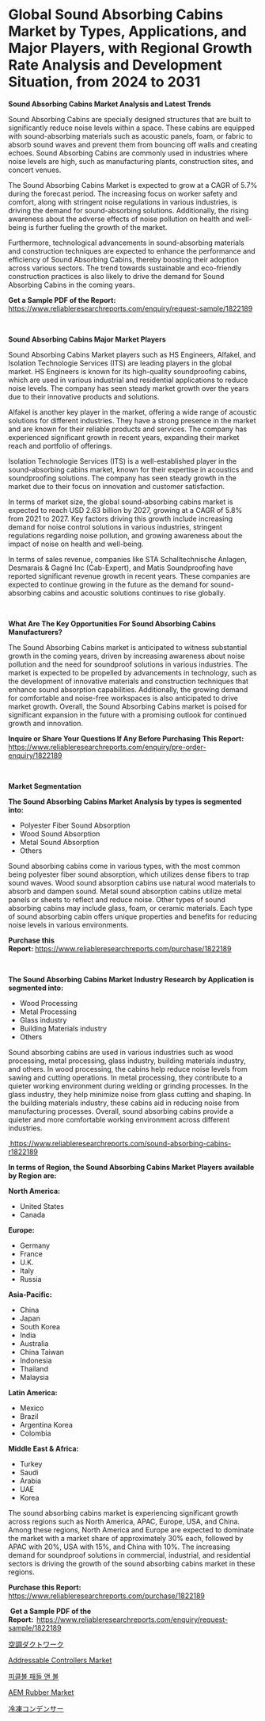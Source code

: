 <p><h1>Global Sound Absorbing Cabins Market by Types, Applications, and Major Players, with Regional Growth Rate Analysis and Development Situation, from 2024 to 2031</h1></p><p><strong>Sound Absorbing Cabins Market Analysis and Latest Trends</strong></p>
<p><p>Sound Absorbing Cabins are specially designed structures that are built to significantly reduce noise levels within a space. These cabins are equipped with sound-absorbing materials such as acoustic panels, foam, or fabric to absorb sound waves and prevent them from bouncing off walls and creating echoes. Sound Absorbing Cabins are commonly used in industries where noise levels are high, such as manufacturing plants, construction sites, and concert venues.</p><p>The Sound Absorbing Cabins Market is expected to grow at a CAGR of 5.7% during the forecast period. The increasing focus on worker safety and comfort, along with stringent noise regulations in various industries, is driving the demand for sound-absorbing solutions. Additionally, the rising awareness about the adverse effects of noise pollution on health and well-being is further fueling the growth of the market.</p><p>Furthermore, technological advancements in sound-absorbing materials and construction techniques are expected to enhance the performance and efficiency of Sound Absorbing Cabins, thereby boosting their adoption across various sectors. The trend towards sustainable and eco-friendly construction practices is also likely to drive the demand for Sound Absorbing Cabins in the coming years.</p></p>
<p><strong>Get a Sample PDF of the Report:&nbsp;</strong> <a href="https://www.reliableresearchreports.com/enquiry/request-sample/1822189">https://www.reliableresearchreports.com/enquiry/request-sample/1822189</a></p>
<p>&nbsp;</p>
<p><strong>Sound Absorbing Cabins Major Market Players</strong></p>
<p><p>Sound Absorbing Cabins Market players such as HS Engineers, Alfakel, and Isolation Technologie Services (ITS) are leading players in the global market. HS Engineers is known for its high-quality soundproofing cabins, which are used in various industrial and residential applications to reduce noise levels. The company has seen steady market growth over the years due to their innovative products and solutions.</p><p>Alfakel is another key player in the market, offering a wide range of acoustic solutions for different industries. They have a strong presence in the market and are known for their reliable products and services. The company has experienced significant growth in recent years, expanding their market reach and portfolio of offerings.</p><p>Isolation Technologie Services (ITS) is a well-established player in the sound-absorbing cabins market, known for their expertise in acoustics and soundproofing solutions. The company has seen steady growth in the market due to their focus on innovation and customer satisfaction.</p><p>In terms of market size, the global sound-absorbing cabins market is expected to reach USD 2.63 billion by 2027, growing at a CAGR of 5.8% from 2021 to 2027. Key factors driving this growth include increasing demand for noise control solutions in various industries, stringent regulations regarding noise pollution, and growing awareness about the impact of noise on health and well-being.</p><p>In terms of sales revenue, companies like STA Schalltechnische Anlagen, Desmarais & Gagné Inc (Cab-Expert), and Matis Soundproofing have reported significant revenue growth in recent years. These companies are expected to continue growing in the future as the demand for sound-absorbing cabins and acoustic solutions continues to rise globally.</p></p>
<p>&nbsp;</p>
<p><strong>What Are The Key Opportunities For Sound Absorbing Cabins Manufacturers?</strong></p>
<p><p>The Sound Absorbing Cabins market is anticipated to witness substantial growth in the coming years, driven by increasing awareness about noise pollution and the need for soundproof solutions in various industries. The market is expected to be propelled by advancements in technology, such as the development of innovative materials and construction techniques that enhance sound absorption capabilities. Additionally, the growing demand for comfortable and noise-free workspaces is also anticipated to drive market growth. Overall, the Sound Absorbing Cabins market is poised for significant expansion in the future with a promising outlook for continued growth and innovation.</p></p>
<p><strong>Inquire or Share Your Questions If Any Before Purchasing This Report:</strong> <a href="https://www.reliableresearchreports.com/enquiry/pre-order-enquiry/1822189">https://www.reliableresearchreports.com/enquiry/pre-order-enquiry/1822189</a></p>
<p>&nbsp;</p>
<p><strong>Market Segmentation</strong></p>
<p><strong>The Sound Absorbing Cabins Market Analysis by types is segmented into:</strong></p>
<p><ul><li>Polyester Fiber Sound Absorption</li><li>Wood Sound Absorption</li><li>Metal Sound Absorption</li><li>Others</li></ul></p>
<p><p>Sound absorbing cabins come in various types, with the most common being polyester fiber sound absorption, which utilizes dense fibers to trap sound waves. Wood sound absorption cabins use natural wood materials to absorb and dampen sound. Metal sound absorption cabins utilize metal panels or sheets to reflect and reduce noise. Other types of sound absorbing cabins may include glass, foam, or ceramic materials. Each type of sound absorbing cabin offers unique properties and benefits for reducing noise levels in various environments.</p></p>
<p><strong>Purchase this Report:&nbsp;</strong><a href="https://www.reliableresearchreports.com/purchase/1822189">https://www.reliableresearchreports.com/purchase/1822189</a></p>
<p>&nbsp;</p>
<p><strong>The Sound Absorbing Cabins Market Industry Research by Application is segmented into:</strong></p>
<p><ul><li>Wood Processing</li><li>Metal Processing</li><li>Glass industry</li><li>Building Materials industry</li><li>Others</li></ul></p>
<p><p>Sound absorbing cabins are used in various industries such as wood processing, metal processing, glass industry, building materials industry, and others. In wood processing, the cabins help reduce noise levels from sawing and cutting operations. In metal processing, they contribute to a quieter working environment during welding or grinding processes. In the glass industry, they help minimize noise from glass cutting and shaping. In the building materials industry, these cabins aid in reducing noise from manufacturing processes. Overall, sound absorbing cabins provide a quieter and more comfortable working environment across different industries.</p></p>
<p><a href="https://www.reliableresearchreports.com/sound-absorbing-cabins-r1822189">&nbsp;https://www.reliableresearchreports.com/sound-absorbing-cabins-r1822189</a></p>
<p><strong>In terms of Region, the Sound Absorbing Cabins Market Players available by Region are:</strong></p>
<p>
    <p> <strong> North America: </strong>
        <ul>
            <li>United States</li>
            <li>Canada</li>
        </ul>
        </p> 
    <p> <strong> Europe: </strong>
        <ul>
            <li>Germany</li>
            <li>France</li>
            <li>U.K.</li>
            <li>Italy</li>
            <li>Russia</li>
        </ul>
        </p> 
    <p> <strong> Asia-Pacific: </strong>
        <ul>
            <li>China</li>
            <li>Japan</li>
            <li>South Korea</li>
            <li>India</li>
            <li>Australia</li>
            <li>China Taiwan</li>
            <li>Indonesia</li>
            <li>Thailand</li>
            <li>Malaysia</li>
        </ul>
        </p> 
    <p> <strong> Latin America: </strong>
        <ul>
            <li>Mexico</li>
            <li>Brazil</li>
            <li>Argentina Korea</li>
            <li>Colombia</li>
        </ul>
        </p> 
    <p> <strong> Middle East & Africa: </strong>
        <ul>
            <li>Turkey</li>
            <li>Saudi</li>
            <li>Arabia</li>
            <li>UAE</li>
            <li>Korea</li>
        </ul>
    </p>
    </p>
<p><p>The sound absorbing cabins market is experiencing significant growth across regions such as North America, APAC, Europe, USA, and China. Among these regions, North America and Europe are expected to dominate the market with a market share of approximately 30% each, followed by APAC with 20%, USA with 15%, and China with 10%. The increasing demand for soundproof solutions in commercial, industrial, and residential sectors is driving the growth of the sound absorbing cabins market in these regions.</p></p>
<p><strong>Purchase this Report: </strong><a href="https://www.reliableresearchreports.com/purchase/1822189">https://www.reliableresearchreports.com/purchase/1822189</a></p>
<p>&nbsp;<strong>Get a Sample PDF of the Report:&nbsp;&nbsp;</strong><a href="https://www.reliableresearchreports.com/enquiry/request-sample/1822189">https://www.reliableresearchreports.com/enquiry/request-sample/1822189</a></p>
<p><strong></strong></p>
<p><p><a href="https://medium.com/@rocklobster885/hvac%E3%83%80%E3%82%AF%E3%83%88%E3%83%AF%E3%83%BC%E3%82%AF%E5%B8%82%E5%A0%B4%E3%83%AC%E3%83%9D%E3%83%BC%E3%83%88%E3%81%AF-%E3%81%93%E3%81%AE%E5%B8%82%E5%A0%B4%E3%81%AE%E6%9C%80%E6%96%B0%E3%81%AE%E3%83%88%E3%83%AC%E3%83%B3%E3%83%89%E3%81%A8%E6%88%90%E9%95%B7%E6%A9%9F%E4%BC%9A%E3%82%92%E6%98%8E%E3%82%89%E3%81%8B%E3%81%AB%E3%81%97%E3%81%A6%E3%81%84%E3%81%BE%E3%81%99-5eea45c01da0">空調ダクトワーク</a></p><p><a href="https://github.com/jaidynmorantestelletmjzya/Market-Research-Report-List-2/blob/main/addressable-controllers-market.md">Addressable Controllers Market</a></p><p><a href="https://medium.com/@edaunhshhs/%ED%94%BC%ED%81%B4%EB%B3%BC-%ED%8C%A8%EB%93%A4%EA%B3%BC-%EA%B3%B5-%EC%8B%9C%EC%9E%A5-%EC%84%B1%EA%B3%B5%EC%A0%81%EC%9D%B8-%EB%B9%84%EC%A6%88%EB%8B%88%EC%8A%A4-%EC%A0%84%EB%9E%B5%EC%9D%98-%ED%95%B5%EC%8B%AC-2031%EB%85%84%EA%B9%8C%EC%A7%80-%EC%98%88%EC%B8%A1-b44ea68b72a9">피클볼 패들 앤 볼</a></p><p><a href="https://issuu.com/reportprime-2/docs/aem-rubber-market-size-2030.pptx">AEM Rubber Market</a></p><p><a href="https://github.com/dathomson6534/Market-Research-Report-List-1/blob/main/413566741068.md">冷凍コンデンサー</a></p></p>
